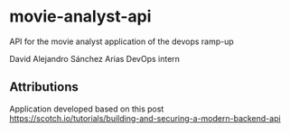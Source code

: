 # movie-analyst-api
API for the movie analyst application of the devops ramp-up

David Alejandro Sánchez Arias
DevOps intern


## Attributions
Application developed based on this post https://scotch.io/tutorials/building-and-securing-a-modern-backend-api